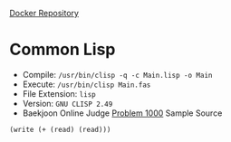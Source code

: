 [Docker Repository](https://registry.hub.docker.com/u/baekjoon/onlinejudge-clisp)

# Common Lisp

* Compile: `/usr/bin/clisp -q -c Main.lisp -o Main`
* Execute: `/usr/bin/clisp Main.fas`
* File Extension: `lisp`
* Version: `GNU CLISP 2.49`
* Baekjoon Online Judge [Problem 1000](https://www.acmicpc.net/problem/1000) Sample Source
````
(write (+ (read) (read)))
````


